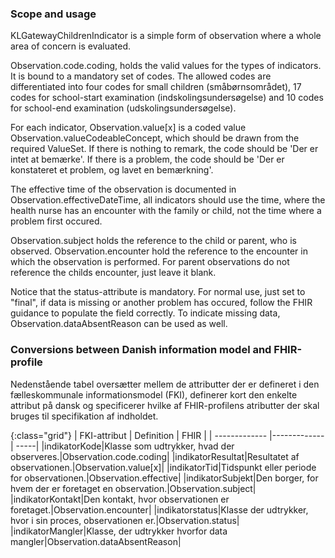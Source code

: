 ### Scope and usage
KLGatewayChildrenIndicator is a simple form of observation where a whole area of concern is evaluated.


 Observation.code.coding, holds the valid values for the types of indicators. It is bound to a mandatory set of codes. The allowed codes are differentiated into four codes for small children (småbørnsområdet), 17 codes for school-start examination (indskolingsundersøgelse) and 10 codes for school-end examination (udskolingsundersøgelse). 


For each indicator, Observation.value[x] is a coded value Observation.valueCodeableConcept, which should be drawn from the required ValueSet. If there is nothing to remark, the code should be 'Der er intet at bemærke'. If there is a problem, the code should be 'Der er konstateret et problem, og lavet en bemærkning'.

The effective time of the observation is documented in Observation.effectiveDateTime, all indicators should use the time, where the health nurse has an encounter with the family or child, not the time where a problem first occured.

Observation.subject holds the reference to the child or parent, who is observed. Observation.encounter hold the reference to the encounter in which the observation is performed. For parent observations do not reference the childs encounter, just leave it blank.

Notice that the status-attribute is mandatory. For normal use, just set to "final", if data is missing or another problem has occured, follow the FHIR guidance to populate the field correctly. To indicate missing data, Observation.dataAbsentReason can be used as well. 

### Conversions between Danish information model and FHIR-profile

Nedenstående tabel oversætter mellem de attributter der er defineret i den fælleskommunale informationsmodel (FKI), definerer kort den enkelte attribut på dansk og specificerer hvilke af FHIR-profilens atributter der skal bruges til specifikation af indholdet. 

{:class="grid"}
|   FKI-attribut      | Definition        | FHIR  |
| ------------- |-------------| -----|
|indikatorKode|Klasse som udtrykker, hvad der observeres.|Observation.code.coding|
|indikatorResultat|Resultatet af observationen.|Observation.value[x]|
|indikatorTid|Tidspunkt eller periode for observationen.|Observation.effective|
|indikatorSubjekt|Den borger, for hvem der er foretaget en observation.|Observation.subject|
|indikatorKontakt|Den kontakt, hvor observationen er foretaget.|Observation.encounter|
|indikatorstatus|Klasse der udtrykker, hvor i sin proces, observationen er.|Observation.status|
|indikatorMangler|Klasse, der udtrykker hvorfor data mangler|Observation.dataAbsentReason|
